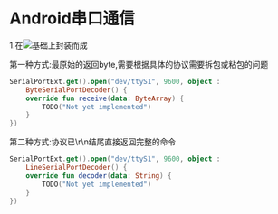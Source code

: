 # Android串口通信

1.在![](https://img.shields.io/badge/github-android--serialport--api-yellowgreen)基础上封装而成

第一种方式:最原始的返回byte,需要根据具体的协议需要拆包或粘包的问题

```kotlin
SerialPortExt.get().open("dev/ttyS1", 9600, object :
    ByteSerialPortDecoder() {
    override fun receive(data: ByteArray) {
        TODO("Not yet implemented")
    }
})
```


第二种方式:协议已\r\n结尾直接返回完整的命令

```kotlin
SerialPortExt.get().open("dev/ttyS1", 9600, object :
    LineSerialPortDecoder() {
    override fun decoder(data: String) {
        TODO("Not yet implemented")
    }
})
```



